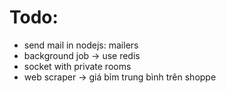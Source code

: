 # Todo:

- send mail in nodejs: mailers
- background job -> use redis
- socket with private rooms
- web scraper -> giá bỉm trung bình trên shoppe